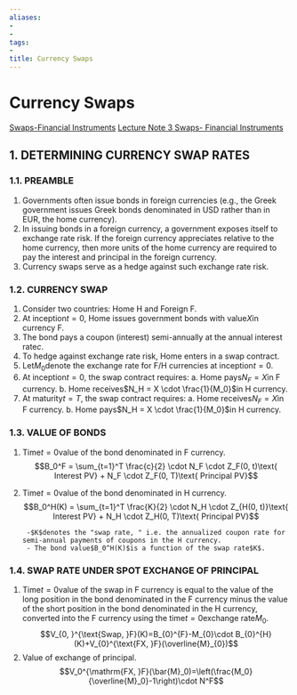 ```yaml
---
aliases:
- 
- 
tags:
- 
title: Currency Swaps
---
```

# Currency Swaps

[Swaps-Financial Instruments](Swaps-Financial%20Instruments)
[Lecture Note 3 Swaps- Financial Instruments](Lecture%20Note%203%20Swaps-%20Financial%20Instruments.md)

## 1. DETERMINING CURRENCY SWAP RATES

### 1.1. PREAMBLE

1. Governments often issue bonds in foreign currencies (e.g.,  the Greek government issues Greek bonds denominated in USD rather than in EUR,  the home currency).
1. In issuing bonds in a foreign currency,  a government exposes itself to exchange rate risk. If the foreign currency appreciates relative to the home currency,  then more units of the home currency are required to pay the interest and principal in the foreign currency.
1. Currency swaps serve as a hedge against such exchange rate risk.

### 1.2. CURRENCY SWAP

1. Consider two countries: Home H and Foreign F.
1. At inception$t = 0$,  Home issues government bonds with value$X$in currency F.
1. The bond pays a coupon (interest) semi-annually at the annual interest rate$c$.
1. To hedge against exchange rate risk,  Home enters in a swap contract.
1. Let$M_0$denote the exchange rate for F/H currencies at inception$t = 0$.
1. At inception$t = 0$,  the swap contract requires:
		a. Home pays$N_F = X$in F currency.
		b. Home receives$N_H = X \cdot \frac{1}{M_0}$in H currency.
1. At maturity$t = T$,  the swap contract requires:
		a. Home receives$N_F = X$in F currency.
		b. Home pays$N_H = X \cdot \frac{1}{M_0}$in H currency.

### 1.3. VALUE OF BONDS

1. Time$t = 0$value of the bond denominated in F currency.$$B_0^F = \sum_{t=1}^T \frac{c}{2} \cdot N_F \cdot Z_F(0,  t)\text{ Interest PV} + N_F \cdot Z_F(0,  T)\text{ Principal PV}$$
1. Time$t = 0$value of the bond denominated in H currency.$$B_0^H(K) = \sum_{t=1}^T \frac{K}{2} \cdot N_H \cdot Z_{H(0,  t)}\text{ Interest PV} + N_H \cdot Z_H(0,  T)\text{ Principal PV}$$

		-$K$denotes the "swap rate, " i.e. the annualized coupon rate for semi-annual payments of coupons in the H currency.  
		- The bond value$B_0^H(K)$is a function of the swap rate$K$.

### 1.4. SWAP RATE UNDER SPOT EXCHANGE OF PRINCIPAL

1. Time$t = 0$value of the swap in F currency is equal to the value of the long position in the bond denominated in the F currency minus the value of the short position in the bond denominated in the H currency,  converted into the F currency using the time$t = 0$exchange rate$M_0$.$$V_{0, }^{\text{Swap,  }F}(K)=B_{0}^{F}-M_{0}\cdot B_{0}^{H}(K)+V_{0}^{\text{FX, }F}(\overline{M}_{0})$$
1. Value of exchange of principal.$$V_0^{\mathrm{FX, }F}(\bar{M}_0)=\left(\frac{M_0}{\overline{M}_0}-1\right)\cdot N^F$$